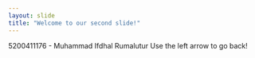 ```yaml
---
layout: slide
title: "Welcome to our second slide!"
---
```

5200411176 - Muhammad Ifdhal Rumalutur
Use the left arrow to go back!
